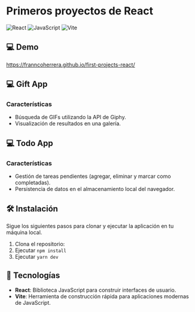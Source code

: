 # Primeros proyectos de React 

![React](https://img.shields.io/badge/React-20232A?style=for-the-badge&logo=react&logoColor=61DAFB) ![JavaScript](https://img.shields.io/badge/JavaScript-F7DF1E?style=for-the-badge&logo=javascript&logoColor=black) ![Vite](https://img.shields.io/badge/Vite-646CFF?style=for-the-badge&logo=vite&logoColor=white)


## 💻 Demo 

https://franncoherrera.github.io/first-projects-react/

## 💻 Gift App 

### Características
- Búsqueda de GIFs utilizando la API de Giphy.
- Visualización de resultados en una galería.

## 💻 Todo App 

### Características
- Gestión de tareas pendientes (agregar, eliminar y marcar como completadas).
- Persistencia de datos en el almacenamiento local del navegador.

## 🛠️ Instalación

Sigue los siguientes pasos para clonar y ejecutar la aplicación en tu máquina local.

1. Clona el repositorio:
2. Ejecutar `npm install`
3. Ejecutar `yarn dev`

## 🚀 Tecnologías

- **React**: Biblioteca JavaScript para construir interfaces de usuario.
- **Vite**: Herramienta de construcción rápida para aplicaciones modernas de JavaScript.




